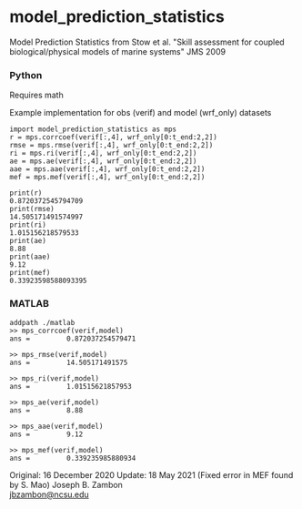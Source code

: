 # model_prediction_statistics
Model Prediction Statistics from Stow et al. "Skill assessment for coupled biological/physical models of marine systems" JMS 2009  

### Python  
Requires math  

Example implementation for obs (verif) and model (wrf_only) datasets  

```
import model_prediction_statistics as mps
r = mps.corrcoef(verif[:,4], wrf_only[0:t_end:2,2])
rmse = mps.rmse(verif[:,4], wrf_only[0:t_end:2,2])
ri = mps.ri(verif[:,4], wrf_only[0:t_end:2,2])
ae = mps.ae(verif[:,4], wrf_only[0:t_end:2,2])
aae = mps.aae(verif[:,4], wrf_only[0:t_end:2,2])
mef = mps.mef(verif[:,4], wrf_only[0:t_end:2,2])

print(r)
0.8720372545794709
print(rmse)
14.505171491574997
print(ri)
1.015156218579533
print(ae)
8.88
print(aae)
9.12
print(mef)
0.33923598588093395
```

### MATLAB  
```
addpath ./matlab
>> mps_corrcoef(verif,model)
ans =         0.872037254579471

>> mps_rmse(verif,model)    
ans =         14.505171491575

>> mps_ri(verif,model)  
ans =         1.01515621857953

>> mps_ae(verif,model)
ans =         8.88

>> mps_aae(verif,model)
ans =         9.12

>> mps_mef(verif,model)
ans =         0.339235985880934
```


Original: 16 December 2020
  Update: 18 May 2021 (Fixed error in MEF found by S. Mao)
Joseph B. Zambon  
jbzambon@ncsu.edu
